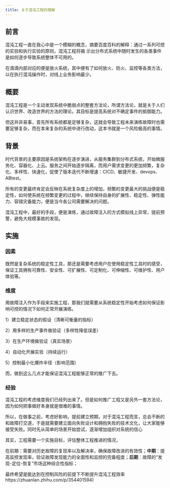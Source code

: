 ```yaml
---
title: 关于混沌工程的理解
---
```


## 前言

混沌工程一直在我心中是一个模糊的概念，摘要百度百科的解释：通过一系列可控的实验和执行实验的原则，混沌工程将揭 示出分布式系统中随时发生的各类事件是如何逐步导致系统整体不可用的。

在滴滴内部对应的便是放火系统，其中便有了如何放火、防火、监控等各类方法，以在执行混沌操作时，对线上业务影响最少。

## 概要

混沌工程是一个主动发现系统中脆弱点的整套方法论，所谓方法论，就是关于人们认识世界、改造世界的方法的理论。其目标是提高系统对不确定事件的抵御能力。

但这并非易事，首先所有系统都是足够复杂，这就会导致工程未来演练故障时也需要足够复杂，而在本来复杂的系统中进行改动，这本书就是一个风险极高的事情。

## 背景

时代背景的主要原因是系统架构在逐步演进，从服务集群到分布式系统，开始微服务化、容器化、上云。服务之间开始逐步隔离，而用户需求变更的更加频繁，复杂化、多样性、快速化，促使了版本迭代不断增速：CICD、敏捷开发、devops、ABtest。

所有的变更最终肯定会反映在系统复杂度上的增加，频繁的变更最大的挑战便是稳定性，如何使系统在频繁变更的过程中，继续保持自身的扩展性、稳定性、弹性能力、容错灾备能力，便是当今各公司需要解决的问题。

混沌工程中，最好的手段，便是演练，通过故障注入的方式模拟线上异常，提前预警，避免大规模事故的发现。

## 实施

### 因素

既然是复杂系统的稳定性工具，那还是需要考虑用户在使用稳定性工具时的感受，保证工具拥有可靠性、安全性、可扩展性、可定制化、可伸缩性、可维护性、用户体验等。

### 维度

用故障注入作为手段来实施工程，那我们就需要从系统稳定性开始考虑如何保证影响可控的情况下如何正常开展演练。

1）建立稳定状态的假设（清晰可衡量的指标）

2）用多样的生产事件做验证（多样性降低误差）

3）在生产环境做验证（真实场景）

4）自动化开展实验（持续运行）

5）控制最小化爆炸半径（影响范围）

而，做到这么几点才能保证混沌工程能够正常的推广下去。

### 经验

混沌工程的考虑维度我们已经列出来了。但是如何推广工程又是另外一套方法论，因为如何把事做好本身就是很难的事情。

所以，在做事之前，考虑好影响，提前建立预期，对于混沌工程而言，总会不断的和故障打交道，于是就需要建立面向失败设计和拥抱失败的技术文化，让大家能够接受失败。同时先从简单的场景开始尝试，逐渐增加组织对系统的信心

其实，工程需要一个实施目标，评估整体工程推进的情况，

在前期：需要对历史故障的复现率以及解决率，确保故障改进的有效性；**中期**：提高监控发现率，验证故障发现能力的全面性和监控的完备程度；**后期**：故障的“发现-定位-恢复”市场这种综合性指标；

最终希望是能达到在控制风险的前提下不断提升混沌工程效率https://zhuanlan.zhihu.com/p/354401594)